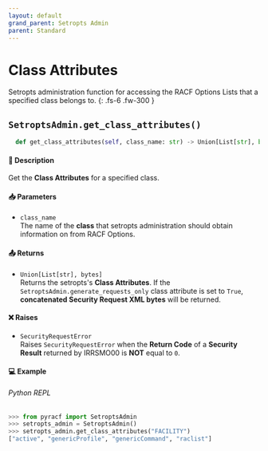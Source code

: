 ```yaml
---
layout: default
grand_parent: Setropts Admin
parent: Standard
---
```


# Class Attributes

Setropts administration function for accessing the RACF Options Lists that a specified class belongs to. 
{: .fs-6 .fw-300 }

## `SetroptsAdmin.get_class_attributes()`

```python
  def get_class_attributes(self, class_name: str) -> Union[List[str], bytes]:
```

#### 📄 Description

Get the **Class Attributes** for a specified class.

#### 📥 Parameters
* `class_name`<br>
  The name of the **class** that setropts administration should obtain information on from RACF Options.

#### 📤 Returns
* `Union[List[str], bytes]`<br>
  Returns the setropts's **Class Attributes**. If the `SetroptsAdmin.generate_requests_only` class attribute is set to `True`, **concatenated Security Request XML bytes** will be returned.

#### ❌ Raises
* `SecurityRequestError`<br>
  Raises `SecurityRequestError` when the **Return Code** of a **Security Result** returned by IRRSMO00 is **NOT** equal to `0`.

#### 💻 Example

###### Python REPL
```python
>>> from pyracf import SetroptsAdmin
>>> setropts_admin = SetroptsAdmin()
>>> setropts_admin.get_class_attributes("FACILITY")
["active", "genericProfile", "genericCommand", "raclist"]
```